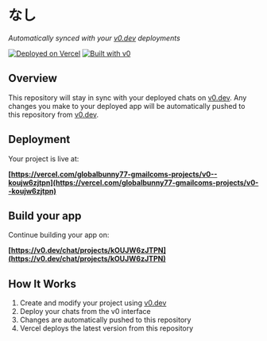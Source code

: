 # なし

*Automatically synced with your [v0.dev](https://v0.dev) deployments*

[![Deployed on Vercel](https://img.shields.io/badge/Deployed%20on-Vercel-black?style=for-the-badge&logo=vercel)](https://vercel.com/globalbunny77-gmailcoms-projects/v0--koujw6zjtpn)
[![Built with v0](https://img.shields.io/badge/Built%20with-v0.dev-black?style=for-the-badge)](https://v0.dev/chat/projects/kOUJW6zJTPN)

## Overview

This repository will stay in sync with your deployed chats on [v0.dev](https://v0.dev).
Any changes you make to your deployed app will be automatically pushed to this repository from [v0.dev](https://v0.dev).

## Deployment

Your project is live at:

**[https://vercel.com/globalbunny77-gmailcoms-projects/v0--koujw6zjtpn](https://vercel.com/globalbunny77-gmailcoms-projects/v0--koujw6zjtpn)**

## Build your app

Continue building your app on:

**[https://v0.dev/chat/projects/kOUJW6zJTPN](https://v0.dev/chat/projects/kOUJW6zJTPN)**

## How It Works

1. Create and modify your project using [v0.dev](https://v0.dev)
2. Deploy your chats from the v0 interface
3. Changes are automatically pushed to this repository
4. Vercel deploys the latest version from this repository